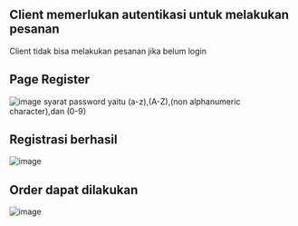 ## Client memerlukan autentikasi untuk melakukan pesanan
Client tidak bisa melakukan pesanan jika belum login

## Page Register
![image](https://user-images.githubusercontent.com/26577058/232255403-663d2389-f71a-4063-bce9-b43fdff7c94a.png)
syarat password yaitu (a-z),(A-Z),(non alphanumeric character),dan (0-9)

## Registrasi berhasil
![image](https://user-images.githubusercontent.com/26577058/232255490-778abb3c-034d-4a1c-b4dc-f01f9509c768.png)

## Order dapat dilakukan
![image](https://user-images.githubusercontent.com/26577058/232255553-83718a10-536a-4039-bff6-abc32a97a5dc.png)

